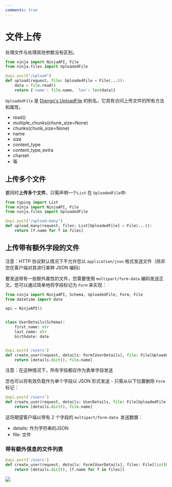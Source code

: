 ```yaml
---
comments: true
---
```

# 文件上传

处理文件与处理其他参数没有区别。

```python hl_lines="1 2 5"
from ninja import NinjaAPI, File
from ninja.files import UploadedFile

@api.post("/upload")
def upload(request, file: UploadedFile = File(...)):
    data = file.read()
    return {'name': file.name, 'len': len(data)}
```


`UploadedFile` 是 [Django's UploadFile](https://docs.djangoproject.com/en/stable/ref/files/uploads/#django.core.files.uploadedfile.UploadedFile) 的别名，它具有访问上传文件的所有方法和属性。

 - read()
 - multiple_chunks(chunk_size=None)
 - chunks(chunk_size=None)
 - name
 - size
 - content_type
 - content_type_extra
 - charset
 - 等

## 上传多个文件

要同时**上传多个文件**，只需声明一个`List` 在 `UploadedFile`中:


```python hl_lines="1 6"
from typing import List
from ninja import NinjaAPI, File
from ninja.files import UploadedFile

@api.post("/upload-many")
def upload_many(request, files: List[UploadedFile] = File(...)):
    return [f.name for f in files]
```

## 上传带有额外字段的文件
注意：HTTP 协议默认情况下不允许您以 `application/json` 格式发送文件（除非您在客户端对其进行某种 JSON 编码）

要发送带有一些额外属性的文件，您需要使用 `multipart/form-data` 编码发送正文。您可以通过简单地将字段标记为 `Form` 来实现：

```python hl_lines="14"
from ninja import NinjaAPI, Schema, UploadedFile, Form, File
from datetime import date

api = NinjaAPI()


class UserDetails(Schema):
    first_name: str
    last_name: str
    birthdate: date


@api.post('/users')
def create_user(request, details: Form[UserDetails], file: File[UploadedFile]):
    return [details.dict(), file.name]

```

注意：在这种情况下，所有字段都应作为表单字段发送

您也可以将有效负载作为单个字段以 JSON 形式发送 - 只需从以下位置删除 `Form` 标记：


```python
@api.post('/users')
def create_user(request, details: UserDetails, file: File[UploadedFile]):
    return [details.dict(), file.name]

```

这将期望客户端以带有 2 个字段的 `multipart/form-data `发送数据：
  
  - details: 作为字符串的JSON
  - file: 文件


### 带有额外信息的文件列表

```python
@api.post('/users')
def create_user(request, details: Form[UserDetails], files: File[list[UploadedFile]]):
    return [details.dict(), [f.name for f in files]]
```

<img style="object-fit: cover; object-position: 50% 50%;" loading="lazy" fetchpriority="auto" aria-hidden="true" draggable="false" src="https://picsum.photos/825/47.jpg">
